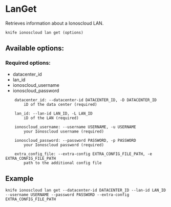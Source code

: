 # LanGet

Retrieves information about a Ionoscloud LAN.

```text
knife ionoscloud lan get (options)
```

## Available options:

### Required options:

* datacenter\_id
* lan\_id
* ionoscloud\_username
* ionoscloud\_password

```text
    datacenter_id: --datacenter-id DATACENTER_ID, -D DATACENTER_ID
        iD of the data center (required)

    lan_id: --lan-id LAN_ID, -L LAN_ID
        iD of the LAN (required)

    ionoscloud_username: --username USERNAME, -u USERNAME
        your Ionoscloud username (required)

    ionoscloud_password: --password PASSWORD, -p PASSWORD
        your Ionoscloud password (required)

    extra_config_file: --extra-config EXTRA_CONFIG_FILE_PATH, -e EXTRA_CONFIG_FILE_PATH
        path to the additional config file

```
## Example

```text
knife ionoscloud lan get --datacenter-id DATACENTER_ID --lan-id LAN_ID --username USERNAME --password PASSWORD --extra-config EXTRA_CONFIG_FILE_PATH
```
